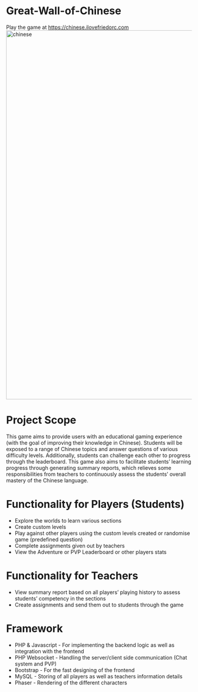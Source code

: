 # Great-Wall-of-Chinese

Play the game at https://chinese.ilovefriedorc.com <br>
<img width="1000" alt="chinese" src="https://github.com/roxyal/Great-Wall-of-Chinese/assets/56731199/c9b39ac3-f89c-4fbe-89d5-e2c82ffb3b2f">

# Project Scope
This game aims to provide users with an educational gaming experience (with the goal of improving their knowledge in Chinese). Students will be exposed to a range of Chinese topics and answer questions of various difficulty levels. Additionally, students can challenge each other to progress through the leaderboard. This game also aims to facilitate students’ learning progress through generating summary reports, which relieves some responsibilities from teachers to continuously assess the students’ overall mastery of the Chinese language.

# Functionality for Players (Students)
* Explore the worlds to learn various sections
* Create custom levels
* Play against other players using the custom levels created or randomise game (predefined question)
* Complete assignments given out by teachers
* View the Adventure or PVP Leaderboard or other players stats

# Functionality for Teachers
* View summary report based on all players’ playing history to assess students’ competency in the sections
* Create assignments and send them out to students through the game

# Framework
* PHP & Javascript - For implementing the backend logic as well as integration with the frontend
* PHP Websocket - Handling the server/client side communication (Chat system and PVP)
* Bootstrap - For the fast designing of the frontend
* MySQL - Storing of all players as well as teachers information details
* Phaser - Rendering of the different characters

